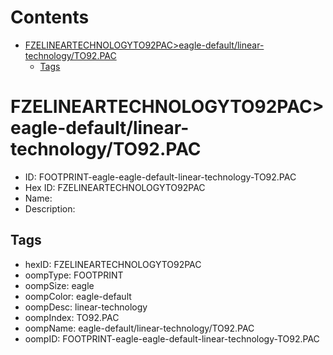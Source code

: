 



Contents
========

* [FZELINEARTECHNOLOGYTO92PAC>eagle-default/linear-technology/TO92.PAC](#fzelineartechnologyto92paceagle-defaultlinear-technologyto92pac)
	* [Tags](#tags)

# FZELINEARTECHNOLOGYTO92PAC>eagle-default/linear-technology/TO92.PAC

- ID: FOOTPRINT-eagle-eagle-default-linear-technology-TO92.PAC
- Hex ID: FZELINEARTECHNOLOGYTO92PAC
- Name: 
- Description: 

## Tags

- hexID: FZELINEARTECHNOLOGYTO92PAC
- oompType: FOOTPRINT
- oompSize: eagle
- oompColor: eagle-default
- oompDesc: linear-technology
- oompIndex: TO92.PAC
- oompName: eagle-default/linear-technology/TO92.PAC
- oompID: FOOTPRINT-eagle-eagle-default-linear-technology-TO92.PAC
